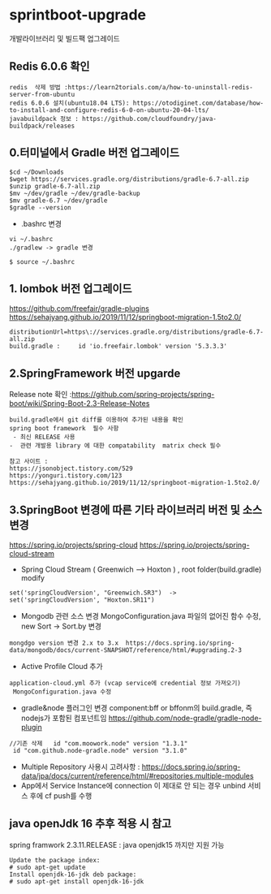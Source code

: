 # sprintboot-upgrade
개발라이브러리 및 빌드팩 업그레이드


## Redis 6.0.6 확인
 ```
redis  삭제 방법 :https://learn2torials.com/a/how-to-uninstall-redis-server-from-ubuntu
redis 6.0.6 설치(ubuntu18.04 LTS): https://otodiginet.com/database/how-to-install-and-configure-redis-6-0-on-ubuntu-20-04-lts/
javabuildpack 정보 : https://github.com/cloudfoundry/java-buildpack/releases
 ```

## 0.터미널에서 Gradle 버전 업그레이드
```
$cd ~/Downloads
$wget https://services.gradle.org/distributions/gradle-6.7-all.zip
$unzip gradle-6.7-all.zip
$mv ~/dev/gradle ~/dev/gradle-backup
$mv gradle-6.7 ~/dev/gradle
$gradle --version
```
- .bashrc 변경

```
vi ~/.bashrc
./gradlew -> gradle 변경

$ source ~/.bashrc
```

## 1. lombok 버전 업그레이드
https://github.com/freefair/gradle-plugins
https://sehajyang.github.io/2019/11/12/springboot-migration-1.5to2.0/
 ```
distributionUrl=https\://services.gradle.org/distributions/gradle-6.7-all.zip
build.gradle :     id 'io.freefair.lombok' version '5.3.3.3'
```

## 2.SpringFramework 버전 upgarde
Release note 확인 :https://github.com/spring-projects/spring-boot/wiki/Spring-Boot-2.3-Release-Notes
```
build.gradle에서 git diff를 이용하여 추가된 내용을 확인
spring boot framework  필수 사항
 - 최신 RELEASE 사용 
-  관련 개발용 library 에 대한 compatability  matrix check 필수

참고 사이트 :
https://jsonobject.tistory.com/529
https://yonguri.tistory.com/123
https://sehajyang.github.io/2019/11/12/springboot-migration-1.5to2.0/
```

## 3.SpringBoot 변경에 따른 기타 라이브러리 버전 및 소스 변경  
https://spring.io/projects/spring-cloud 
https://spring.io/projects/spring-cloud-stream

- Spring Cloud Stream ( Greenwich --> Hoxton )  , root folder(build.gradle) modify
```
set('springCloudVersion', "Greenwich.SR3")  ->     set('springCloudVersion', "Hoxton.SR11")
```
- Mongodb 관련 소스 변경
MongoConfiguration.java 파일의 없어진 함수 수정, new Sort -> Sort.by 변경
```
mongdgo version 변경 2.x to 3.x  https://docs.spring.io/spring-data/mongodb/docs/current-SNAPSHOT/reference/html/#upgrading.2-3
```
- Active Profile Cloud 추가
```
application-cloud.yml 추가 (vcap service에 credential 정보 가져오기)
 MongoConfiguration.java 수정
```
- gradle&node 플러그인 변경
component:bff or bffonm의 build.gradle, 즉 nodejs가 포함된 컴포넌트임
https://github.com/node-gradle/gradle-node-plugin
```
//기존 삭제   id "com.moowork.node" version "1.3.1"  
 id "com.github.node-gradle.node" version "3.1.0"
```

- Multiple Repository 사용시 고려사항 : https://docs.spring.io/spring-data/jpa/docs/current/reference/html/#repositories.multiple-modules
- App에서 Service Instance에 connection 이 제대로 안 되는 경우 unbind 서비스 후에 cf push를 수행

## java openJdk 16 추후 적용 시 참고
spring framwork 2.3.11.RELEASE  : java openjdk15 까지만 지원 가능
```
Update the package index:
# sudo apt-get update
Install openjdk-16-jdk deb package:
# sudo apt-get install openjdk-16-jdk 
```
